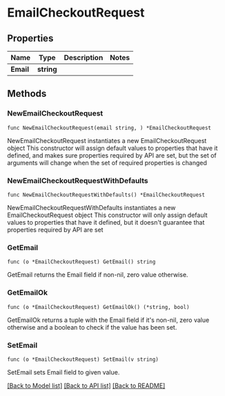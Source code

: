 # EmailCheckoutRequest

## Properties

Name | Type | Description | Notes
------------ | ------------- | ------------- | -------------
**Email** | **string** |  | 

## Methods

### NewEmailCheckoutRequest

`func NewEmailCheckoutRequest(email string, ) *EmailCheckoutRequest`

NewEmailCheckoutRequest instantiates a new EmailCheckoutRequest object
This constructor will assign default values to properties that have it defined,
and makes sure properties required by API are set, but the set of arguments
will change when the set of required properties is changed

### NewEmailCheckoutRequestWithDefaults

`func NewEmailCheckoutRequestWithDefaults() *EmailCheckoutRequest`

NewEmailCheckoutRequestWithDefaults instantiates a new EmailCheckoutRequest object
This constructor will only assign default values to properties that have it defined,
but it doesn't guarantee that properties required by API are set

### GetEmail

`func (o *EmailCheckoutRequest) GetEmail() string`

GetEmail returns the Email field if non-nil, zero value otherwise.

### GetEmailOk

`func (o *EmailCheckoutRequest) GetEmailOk() (*string, bool)`

GetEmailOk returns a tuple with the Email field if it's non-nil, zero value otherwise
and a boolean to check if the value has been set.

### SetEmail

`func (o *EmailCheckoutRequest) SetEmail(v string)`

SetEmail sets Email field to given value.



[[Back to Model list]](../README.md#documentation-for-models) [[Back to API list]](../README.md#documentation-for-api-endpoints) [[Back to README]](../README.md)


